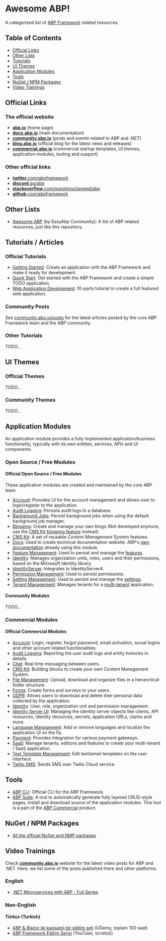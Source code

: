 # Awesome ABP!

A categorized list of [ABP Framework](https://github.com/abpframework/abp) related resources.

## Table of Contents

- [Official Links](#official-links)
- [Other Lists](#other-lists)
- [Tutorials](#tutorials--articles)
- [UI Themes](#ui-themes)
- [Application Modules](#application-modules)
- [Tools](#tools)
- [NuGet / NPM Packages](#nuget--npm-packages)
- [Video Trainings](#video-trainings)

## Official Links

### The official website

* **[abp.io](https://abp.io/)** (home page)
* **[docs.abp.io](https://docs.abp.io/)** (main documentation)
* **[community.abp.io](https://community.abp.io/)** (posts and events related to ABP and .NET)
* **[blog.abp.io](https://blog.abp.io/)** (official blog for the latest news and releases)
* **[commercial.abp.io](https://commercial.abp.io/)** (commercial startup templates, UI themes, application modules, tooling and support)

### Other official links

* [**twitter**.com/abpframework](https://twitter.com/abpframework)
* [**discord**.gg/abp](https://discord.gg/abp)
* [**stackoverflow**.com/questions/tagged/abp](https://stackoverflow.com/questions/tagged/abp)
* [**github**.com/abpframework](https://github.com/abpframework)

## Other Lists

* [Awesome ABP](https://github.com/EasyAbp/awesome-abp) (by EasyAbp Community): A list of ABP related resources, just like this repository.

## Tutorials / Articles

### Official Tutorials

* [Getting Started](https://docs.abp.io/en/abp/latest/Getting-Started): Create an application with the ABP Framework and make it ready for development.
* [Quick Start](https://docs.abp.io/en/abp/latest/Tutorials/Todo/Overall): Get started with the ABP Framework and create a simple TODO application.
* [Web Application Development](https://docs.abp.io/en/abp/latest/Tutorials/Part-1): 10-parts tutorial to create a full featured web application.

### Community Posts

See [community.abp.io/posts](https://community.abp.io/posts) for the latest articles posted by the core ABP Framework team and the ABP community.

### Other Tutorials

TODO...

## UI Themes

### Official Themes

TODO...

### Community Themes

TODO...

## Application Modules

An application module provides a fully implemented application/business functionality, typically with its own entities, services, APIs and UI components.

### Open Source / Free Modules

#### Official Open Source / Free Modules

These application modules are created and maintained by the core ABP team.

* [Account](https://docs.abp.io/en/abp/latest/Modules/Account): Provides UI for the account management and allows user to login/register to the application.
* [Audit Logging](https://docs.abp.io/en/abp/latest/Modules/Audit-Logging): Persists audit logs to a database.
* [Background Jobs](https://docs.abp.io/en/abp/latest/Modules/Background-Jobs): Persist background jobs when using the default background job manager.
* [Blogging](https://commercial.abp.io/modules/Volo.Blogging): Create and manage your own blogs (Not developed anymore, use the [CMS Kit](https://docs.abp.io/en/abp/latest/Modules/Cms-Kit/Index) [blogging feature](https://docs.abp.io/en/abp/latest/Modules/Cms-Kit/Blogging) instead).
* [CMS Kit](https://docs.abp.io/en/abp/latest/Modules/Cms-Kit/Index): A set of reusable *Content Management System* features.
* [Docs](https://docs.abp.io/en/abp/latest/Modules/Docs): Used to create technical documentation website. ABP's [own documentation](https://docs.abp.io/) already using this module.
* [Feature Management](https://docs.abp.io/en/abp/latest/Modules/Feature-Management): Used to persist and manage the [features](https://docs.abp.io/en/abp/latest/Features).
* [Identity](https://docs.abp.io/en/abp/latest/Modules/Identity): Manages organization units, roles, users and their permissions, based on the Microsoft Identity library.
* [IdentityServer](https://docs.abp.io/en/abp/latest/Modules/IdentityServer): Integrates to IdentityServer4.
* [Permission Management](https://docs.abp.io/en/abp/latest/Modules/Permission-Management): Used to persist permissions.
* [Setting Management](https://docs.abp.io/en/abp/latest/Modules/Setting-Management): Used to persist and manage the [settings](https://docs.abp.io/en/abp/latest/Settings).
* [Tenant Management](https://docs.abp.io/en/abp/latest/Modules/Tenant-Management): Manages tenants for a [multi-tenant](https://docs.abp.io/en/abp/latest/Multi-Tenancy) application.

#### Community Modules

TODO...

### Commercial Modules

#### Official Commercial Modules

* [Account](https://commercial.abp.io/modules/Volo.Account.Pro): Login, register, forgot password, email activation, social logins and other account related functionalities.
* [Audit Logging](https://commercial.abp.io/modules/Volo.AuditLogging.Ui): Reporting the user audit logs and entity histories in details.
* [Chat](https://commercial.abp.io/modules/Volo.Chat): Real time messaging between users.
* [CMS Kit](https://commercial.abp.io/modules/Volo.CmsKit.Pro): Building blocks to create your own Content Management System.
* [File Management](https://commercial.abp.io/modules/Volo.FileManagement): Upload, download and organize files in a hierarchical folder structure.
* [Forms](https://commercial.abp.io/modules/Volo.Forms): Create forms and surveys to your users.
* [GDPR](https://commercial.abp.io/modules/Volo.Gdpr): Allows users to download and delete their personal data collected by the application.
* [Identity](https://commercial.abp.io/modules/Volo.Identity.Pro): User, role, organization unit and permission management.
* [Identity Server UI](https://commercial.abp.io/modules/Volo.Identityserver.Ui): Managing the identity server objects like clients, API resources, identity resources, secrets, application URLs, claims and more.
* [Language Management](https://commercial.abp.io/modules/Volo.LanguageManagement): Add or remove languages and localize the application UI on the fly.
* [Payment](https://commercial.abp.io/modules/Volo.Payment): Provides integration for various payment gateways.
* [SaaS](https://commercial.abp.io/modules/Volo.Saas): Manage tenants, editions and features to create your multi-tenant / SaaS application.
* [Text Template Management](https://commercial.abp.io/modules/Volo.TextTemplateManagement): Edit text/email templates on the user interface.
* [Twilio SMS](https://commercial.abp.io/modules/Volo.Abp.Sms.Twilio): Sends SMS over Twilio Cloud service.

## Tools

* [ABP CLI](https://docs.abp.io/en/abp/latest/CLI): Official CLI for the ABP Framework.
* [ABP Suite](https://commercial.abp.io/tools/suite): A tool to automatically generate fully layered CRUD-style pages, install and download source of the application modules. This tool is a part of the [ABP Commercial](https://commercial.abp.io/) product.

## NuGet / NPM Packages

* [All the official NuGet and NMP packages](https://abp.io/packages)

## Video Trainings

Check **[community.abp.io](https://community.abp.io/)** website for the latest video posts for ABP and .NET. Here, we list some of the posts published there and other platforms.

### English

* [.NET Microservices with ABP - Full Series](https://community.abp.io/posts/.net-microservice-with-abp-full-series-m6opqjb1)

### Non-English

#### Türkçe (Turkish)

* [ABP & Blazor ile kapsamlı bir eğitim seti](https://www.udemy.com/course/web-tabanli-on-muhasebe-1-5/) (UDemy, toplam 100 saat)
* [ABP Framework Eğitim Serisi](https://www.youtube.com/watch?v=JvwPpSTEAvg&list=PLBEMB-Eql15s3kaMvQ6pIobVk492a7s9j&index=1)  (YouTube, ücretsiz)
